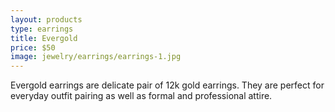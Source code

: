 ```yaml
---
layout: products
type: earrings
title: Evergold 
price: $50
image: jewelry/earrings/earrings-1.jpg
---
```



Evergold earrings are delicate pair of 12k gold earrings. They are perfect for everyday outfit pairing as well as formal and professional attire. 